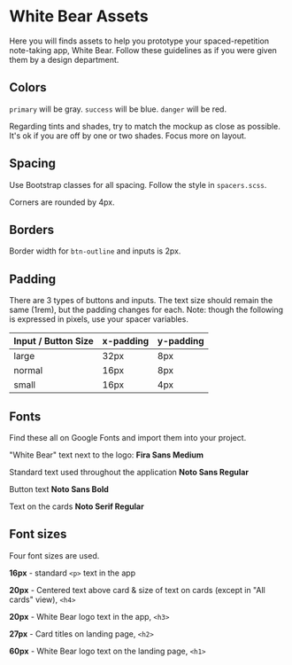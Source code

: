# White Bear Assets

Here you will finds assets to help you prototype your spaced-repetition note-taking app, White Bear. Follow these guidelines as if you were given them by a design department.

## Colors

`primary` will be gray.
`success` will be blue.
`danger` will be red.

Regarding tints and shades, try to match the mockup as close as possible. It's ok if you are off by one or two shades. Focus more on layout.

## Spacing

Use Bootstrap classes for all spacing. Follow the style in `spacers.scss`.

Corners are rounded by 4px.

## Borders

Border width for `btn-outline` and inputs is 2px.

## Padding

There are 3 types of buttons and inputs. The text size should remain the same (1rem), but the padding changes for each. Note: though the following is expressed in pixels, use your spacer variables.

| Input / Button Size  | x-padding | y-padding  |
| ------------- | ------------- | ------------- |
| large  | 32px  | 8px  |
| normal  | 16px  | 8px  |
| small  | 16px  | 4px  |

## Fonts

Find these all on Google Fonts and import them into your project.

"White Bear" text next to the logo:
**Fira Sans Medium**

Standard text used throughout the application
**Noto Sans Regular**

Button text
**Noto Sans Bold**

Text on the cards
**Noto Serif Regular**

## Font sizes

Four font sizes are used.

**16px** - standard `<p>` text in the app

**20px** - Centered text above card & size of text on cards (except in "All cards" view), `<h4>`

**20px** - White Bear logo text in the app, `<h3>`

**27px** - Card titles on landing page, `<h2>`

**60px** - White Bear logo text on the landing page, `<h1>`
